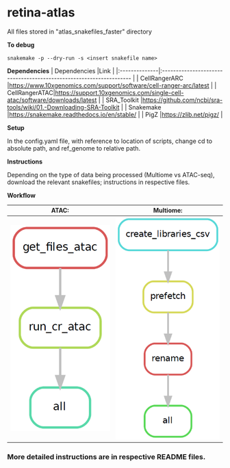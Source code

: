 # retina-atlas
All files stored in "atlas_snakefiles_faster" directory

**To debug**
```
snakemake -p --dry-run -s <insert snakefile name>
```
**Dependencies**
| Dependencies  |Link                                                                       |
|:--------------|:-------------------------------------------------------------------       |
| CellRangerARC |https://www.10xgenomics.com/support/software/cell-ranger-arc/latest        |
| CellRangerATAC|https://support.10xgenomics.com/single-cell-atac/software/downloads/latest |
| SRA_Toolkit   |https://github.com/ncbi/sra-tools/wiki/01.-Downloading-SRA-Toolkit         |
| Snakemake     |https://snakemake.readthedocs.io/en/stable/                                |
| PigZ          |https://zlib.net/pigz/                                                     |

**Setup**

In the config.yaml file, with reference to location of scripts, change cd to absolute path, and ref_genome to relative path.

**Instructions**

Depending on the type of data being processed (Multiome vs ATAC-seq), download the relevant snakefiles; instructions in respective files.

**Workflow**

ATAC:                      |  Multiome:
:-------------------------:|:-------------------------:
![plot](./run_cr_atac.PNG) |  ![plot](./set_up.PNG)

### More detailed instructions are in respective README files.